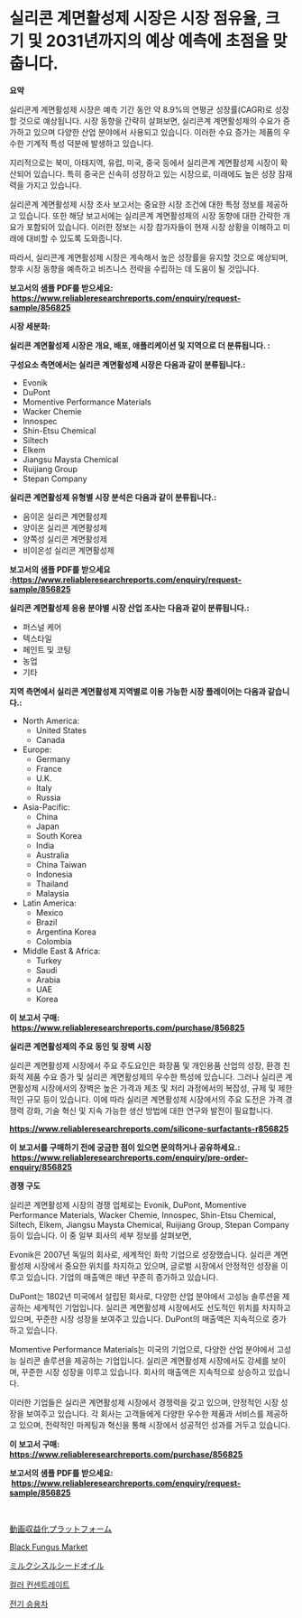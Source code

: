 <p><h1>실리콘 계면활성제 시장은 시장 점유율, 크기 및 2031년까지의 예상 예측에 초점을 맞춥니다.</h1></p><p><strong>요약</strong></p>
<p><p>실리콘계 계면활성제 시장은 예측 기간 동안 약 8.9%의 연평균 성장률(CAGR)로 성장할 것으로 예상됩니다. 시장 동향을 간략히 살펴보면, 실리콘계 계면활성제의 수요가 증가하고 있으며 다양한 산업 분야에서 사용되고 있습니다. 이러한 수요 증가는 제품의 우수한 기계적 특성 덕분에 발생하고 있습니다.</p><p>지리적으로는 북미, 아태지역, 유럽, 미국, 중국 등에서 실리콘계 계면활성제 시장이 확산되어 있습니다. 특히 중국은 신속히 성장하고 있는 시장으로, 미래에도 높은 성장 잠재력을 가지고 있습니다.</p><p>실리콘계 계면활성제 시장 조사 보고서는 중요한 시장 조건에 대한 특정 정보를 제공하고 있습니다. 또한 해당 보고서에는 실리콘계 계면활성제의 시장 동향에 대한 간략한 개요가 포함되어 있습니다. 이러한 정보는 시장 참가자들이 현재 시장 상황을 이해하고 미래에 대비할 수 있도록 도와줍니다.</p><p>따라서, 실리콘계 계면활성제 시장은 계속해서 높은 성장률을 유지할 것으로 예상되며, 향후 시장 동향을 예측하고 비즈니스 전략을 수립하는 데 도움이 될 것입니다.</p></p>
<p><strong>보고서의 샘플 PDF를 받으세요: &nbsp;<a href="https://www.reliableresearchreports.com/enquiry/request-sample/856825">https://www.reliableresearchreports.com/enquiry/request-sample/856825</a></strong></p>
<p><strong>시장 세분화:</strong></p>
<p><strong> 실리콘 계면활성제 시장은 개요, 배포, 애플리케이션 및 지역으로 더 분류됩니다. :</strong></p>
<p><strong>구성요소 측면에서는 실리콘 계면활성제 시장은 다음과 같이 분류됩니다.:</strong></p>
<p><ul><li>Evonik</li><li>DuPont</li><li>Momentive Performance Materials</li><li>Wacker Chemie</li><li>Innospec</li><li>Shin-Etsu Chemical</li><li>Siltech</li><li>Elkem</li><li>Jiangsu Maysta Chemical</li><li>Ruijiang Group</li><li>Stepan Company</li></ul></p>
<p><strong> 실리콘 계면활성제 유형별 시장 분석은 다음과 같이 분류됩니다.:</strong></p>
<p><ul><li>음이온 실리콘 계면활성제</li><li>양이온 실리콘 계면활성제</li><li>양쪽성 실리콘 계면활성제</li><li>비이온성 실리콘 계면활성제</li></ul></p>
<p><strong>보고서의 샘플 PDF를 받으세요 :<a href="https://www.reliableresearchreports.com/enquiry/request-sample/856825">https://www.reliableresearchreports.com/enquiry/request-sample/856825</a></strong></p>
<p><strong> 실리콘 계면활성제 응용 분야별 시장 산업 조사는 다음과 같이 분류됩니다.:</strong></p>
<p><ul><li>퍼스널 케어</li><li>텍스타일</li><li>페인트 및 코팅</li><li>농업</li><li>기타</li></ul></p>
<p><strong>지역 측면에서 실리콘 계면활성제 지역별로 이용 가능한 시장 플레이어는 다음과 같습니다.:</strong></p>
<p><ul>
    <li>
        North America:
        <ul>
            <li>United States</li>
            <li>Canada</li>
        </ul>
    </li>
    <li>
        Europe:
        <ul>
            <li>Germany</li>
            <li>France</li>
            <li>U.K.</li>
            <li>Italy</li>
            <li>Russia</li>
        </ul>
    </li>
    <li>
        Asia-Pacific:
        <ul>
            <li>China</li>
            <li>Japan</li>
            <li>South Korea</li>
            <li>India</li>
            <li>Australia</li>
            <li>China Taiwan</li>
            <li>Indonesia</li>
            <li>Thailand</li>
            <li>Malaysia</li>
        </ul>
    </li>
    <li>
        Latin America:
        <ul>
            <li>Mexico</li>
            <li>Brazil</li>
            <li>Argentina Korea</li>
            <li>Colombia</li>
        </ul>
    </li>
    <li>
        Middle East & Africa:
        <ul>
            <li>Turkey</li>
            <li>Saudi</li>
            <li>Arabia</li>
            <li>UAE</li>
            <li>Korea</li>
        </ul>
    </li>
    </ul></p>
<p><strong>이 보고서 구매: &nbsp;<a href="https://www.reliableresearchreports.com/purchase/856825">https://www.reliableresearchreports.com/purchase/856825</a></strong></p>
<p><strong>실리콘 계면활성제의 주요 동인 및 장벽 시장</strong></p>
<p><p>실리콘 계면활성제 시장에서 주요 주도요인은 화장품 및 개인용품 산업의 성장, 환경 친화적 제품 수요 증가 및 실리콘 계면활성제의 우수한 특성에 있습니다. 그러나 실리콘 계면활성제 시장에서의 장벽은 높은 가격과 제조 및 처리 과정에서의 복잡성, 규제 및 제한적인 규모 등이 있습니다. 이에 따라 실리콘 계면활성제 시장에서의 주요 도전은 가격 경쟁력 강화, 기술 혁신 및 지속 가능한 생산 방법에 대한 연구와 발전이 필요합니다.</p></p>
<p><strong><a href="https://www.reliableresearchreports.com/silicone-surfactants-r856825">https://www.reliableresearchreports.com/silicone-surfactants-r856825</a></strong></p>
<p><strong>이 보고서를 구매하기 전에 궁금한 점이 있으면 문의하거나 공유하세요.: &nbsp;<a href="https://www.reliableresearchreports.com/enquiry/pre-order-enquiry/856825">https://www.reliableresearchreports.com/enquiry/pre-order-enquiry/856825</a></strong></p>
<p><strong>경쟁 구도</strong></p>
<p><p>실리콘 계면활성제 시장의 경쟁 업체로는 Evonik, DuPont, Momentive Performance Materials, Wacker Chemie, Innospec, Shin-Etsu Chemical, Siltech, Elkem, Jiangsu Maysta Chemical, Ruijiang Group, Stepan Company 등이 있습니다. 이 중 일부 회사의 세부 정보를 살펴보면,</p><p>Evonik은 2007년 독일의 회사로, 세계적인 화학 기업으로 성장했습니다. 실리콘 계면활성제 시장에서 중요한 위치를 차지하고 있으며, 글로벌 시장에서 안정적인 성장을 이루고 있습니다. 기업의 매출액은 매년 꾸준히 증가하고 있습니다.</p><p>DuPont는 1802년 미국에서 설립된 회사로, 다양한 산업 분야에서 고성능 솔루션을 제공하는 세계적인 기업입니다. 실리콘 계면활성제 시장에서도 선도적인 위치를 차지하고 있으며, 꾸준한 시장 성장을 보여주고 있습니다. DuPont의 매출액은 지속적으로 증가하고 있습니다.</p><p>Momentive Performance Materials는 미국의 기업으로, 다양한 산업 분야에서 고성능 실리콘 솔루션을 제공하는 기업입니다. 실리콘 계면활성제 시장에서도 강세를 보이며, 꾸준한 시장 성장을 이루고 있습니다. 회사의 매출액은 지속적으로 상승하고 있습니다.</p><p>이러한 기업들은 실리콘 계면활성제 시장에서 경쟁력을 갖고 있으며, 안정적인 시장 성장을 보여주고 있습니다.  각 회사는 고객들에게 다양한 우수한 제품과 서비스를 제공하고 있으며, 전략적인 마케팅과 혁신을 통해 시장에서 성공적인 성과를 거두고 있습니다.</p></p>
<p><strong>이 보고서 구매: &nbsp; <a href="https://www.reliableresearchreports.com/purchase/856825">https://www.reliableresearchreports.com/purchase/856825</a></strong></p>
<p><strong>보고서의 샘플 PDF를 받으세요: &nbsp;<a href="https://www.reliableresearchreports.com/enquiry/request-sample/856825">https://www.reliableresearchreports.com/enquiry/request-sample/856825</a></strong><strong></strong></p>
<p>&nbsp;</p>
<p><p><a href="https://medium.com/@lorrainethompson10/%E3%83%93%E3%83%87%E3%82%AA%E3%83%9E%E3%83%8D%E3%82%BF%E3%82%A4%E3%82%BC%E3%83%BC%E3%82%B7%E3%83%A7%E3%83%B3%E3%83%97%E3%83%A9%E3%83%83%E3%83%88%E3%83%95%E3%82%A9%E3%83%BC%E3%83%A0%E5%B8%82%E5%A0%B4-%E5%B8%82%E5%A0%B4%E3%82%B7%E3%82%A7%E3%82%A2-%E5%B8%82%E5%A0%B4%E5%8B%95%E5%90%91-%E3%81%8A%E3%82%88%E3%81%B3%E5%B0%86%E6%9D%A5%E3%81%AE%E6%88%90%E9%95%B7%E3%81%AE%E6%8E%A2%E7%B4%A2-718f96cee8db">動画収益化プラットフォーム</a></p><p><a href="https://github.com/edytherolanlouisejk1miz0wig/Market-Research-Report-List-1/blob/main/black-fungus-market.md">Black Fungus Market</a></p><p><a href="https://medium.com/@s.guest01/%E3%83%9F%E3%83%AB%E3%82%AF%E3%82%B7%E3%82%B9%E3%83%AB%E3%82%B7%E3%83%BC%E3%83%89%E3%82%AA%E3%82%A4%E3%83%AB%E5%B8%82%E5%A0%B4%E3%81%AE%E6%B4%9E%E5%AF%9F-%E5%B8%82%E5%A0%B4%E5%82%BE%E5%90%91-%E6%88%90%E9%95%B7-2024%E5%B9%B4%E3%81%8B%E3%82%892031%E5%B9%B4%E3%81%BE%E3%81%A7%E3%81%AE%E4%BA%88%E6%B8%AC-b1d22bf072cc">ミルクシスルシードオイル</a></p><p><a href="https://medium.com/@christianlarkinus/%EC%83%89%EC%86%8C-%EB%86%8D%EC%B6%95%EB%AC%BC-%EC%8B%9C%EC%9E%A5-%EA%B2%BD%EC%9F%81-%EB%B6%84%EC%84%9D-%EC%8B%9C%EC%9E%A5-%ED%8A%B8%EB%A0%8C%EB%93%9C-%EB%B0%8F-2031%EB%85%84%EA%B9%8C%EC%A7%80%EC%9D%98-%EC%98%88%EC%B8%A1-87761a34d7d1">컬러 컨센트레이트</a></p><p><a href="https://medium.com/@goonfghyt6587/%EC%A0%84%EA%B8%B0-%EC%8A%B9%EC%9A%A9%EC%B0%A8-%EC%8B%9C%EC%9E%A5-%EB%B6%84%EC%84%9D-%EA%B8%80%EB%A1%9C%EB%B2%8C-%EC%82%B0%EC%97%85-%EC%A0%84%EB%A7%9D-%EB%B0%8F-%EC%98%88%EC%B8%A1-2024%EB%85%84%EB%B6%80%ED%84%B0-2031%EB%85%84%EA%B9%8C%EC%A7%80-76abf16e0d0e">전기 승용차</a></p></p>